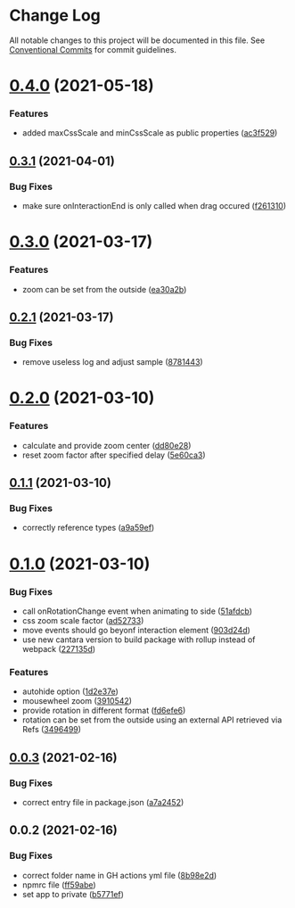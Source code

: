 # Change Log

All notable changes to this project will be documented in this file.
See [Conventional Commits](https://conventionalcommits.org) for commit guidelines.

# [0.4.0](https://github.com/Crystal-Design-GmbH/react-3d-cube-interaction/compare/react-3d-cube-interaction@0.3.1...react-3d-cube-interaction@0.4.0) (2021-05-18)


### Features

* added maxCssScale and minCssScale as public properties ([ac3f529](https://github.com/Crystal-Design-GmbH/react-3d-cube-interaction/commit/ac3f5297e078de57a3ee61530d1c2e4d6e0fd5cd))





## [0.3.1](https://github.com/Crystal-Design-GmbH/react-3d-cube-interaction/compare/react-3d-cube-interaction@0.3.0...react-3d-cube-interaction@0.3.1) (2021-04-01)


### Bug Fixes

* make sure onInteractionEnd is only called when drag occured ([f261310](https://github.com/Crystal-Design-GmbH/react-3d-cube-interaction/commit/f26131042787de82b54e347eb7ac36d099ee363a))





# [0.3.0](https://github.com/scriptify/react-3d-cube-interaction/compare/react-3d-cube-interaction@0.2.1...react-3d-cube-interaction@0.3.0) (2021-03-17)


### Features

* zoom can be set from the outside ([ea30a2b](https://github.com/scriptify/react-3d-cube-interaction/commit/ea30a2ba3c7e25c6a0dd620a740f94542bb2299b))





## [0.2.1](https://github.com/scriptify/react-3d-cube-interaction/compare/react-3d-cube-interaction@0.2.0...react-3d-cube-interaction@0.2.1) (2021-03-17)


### Bug Fixes

* remove useless log and adjust sample ([8781443](https://github.com/scriptify/react-3d-cube-interaction/commit/8781443e49945896fed2b22986b045cf55f56ba2))





# [0.2.0](https://github.com/scriptify/react-3d-cube-interaction/compare/react-3d-cube-interaction@0.1.1...react-3d-cube-interaction@0.2.0) (2021-03-10)


### Features

* calculate and provide zoom center ([dd80e28](https://github.com/scriptify/react-3d-cube-interaction/commit/dd80e28ea66ebc73de72d7f70985d6ed69aeef7f))
* reset zoom factor after specified delay ([5e60ca3](https://github.com/scriptify/react-3d-cube-interaction/commit/5e60ca314669ab2532f4a769c063fdc6aa51bae4))





## [0.1.1](https://github.com/scriptify/react-3d-cube-interaction/compare/react-3d-cube-interaction@0.1.0...react-3d-cube-interaction@0.1.1) (2021-03-10)


### Bug Fixes

* correctly reference types ([a9a59ef](https://github.com/scriptify/react-3d-cube-interaction/commit/a9a59efaafea5fec4b74849767e4e19ae0ab80d0))





# [0.1.0](https://github.com/scriptify/react-3d-cube-interaction/compare/react-3d-cube-interaction@0.0.3...react-3d-cube-interaction@0.1.0) (2021-03-10)


### Bug Fixes

* call onRotationChange event when animating to side ([51afdcb](https://github.com/scriptify/react-3d-cube-interaction/commit/51afdcb847b179652ce6a5dccfb661e7b9094205))
* css zoom scale factor ([ad52733](https://github.com/scriptify/react-3d-cube-interaction/commit/ad52733a61973f00a845c45fafb96a252e96af23))
* move events should go beyonf interaction element ([903d24d](https://github.com/scriptify/react-3d-cube-interaction/commit/903d24ddca852d1e25d3850af8d579c77bdbc807))
* use new cantara version to build package with rollup instead of webpack ([227135d](https://github.com/scriptify/react-3d-cube-interaction/commit/227135d5d2ad0640b5e35e2c43ce33896615fe37))


### Features

* autohide option ([1d2e37e](https://github.com/scriptify/react-3d-cube-interaction/commit/1d2e37e63eb14c078e5e764ab4f2225f7ed77fd6))
* mousewheel zoom ([3910542](https://github.com/scriptify/react-3d-cube-interaction/commit/39105429afdd2be58a5ddf6005b3e542b9878b70))
* provide rotation in different format ([fd6efe6](https://github.com/scriptify/react-3d-cube-interaction/commit/fd6efe62d5a7b7212c590a95db86268af6a38b79))
* rotation can be set from the outside using an external API retrieved via Refs ([3496499](https://github.com/scriptify/react-3d-cube-interaction/commit/3496499131fbb7c0195534a9936bef533354093f))





## [0.0.3](https://github.com/scriptify/react-3d-cube-interaction/compare/react-3d-cube-interaction@0.0.2...react-3d-cube-interaction@0.0.3) (2021-02-16)


### Bug Fixes

* correct entry file in package.json ([a7a2452](https://github.com/scriptify/react-3d-cube-interaction/commit/a7a24521b9e6a78f01091d4f3d8a9286cd880824))





## 0.0.2 (2021-02-16)


### Bug Fixes

* correct folder name in GH actions yml file ([8b98e2d](https://github.com/scriptify/react-3d-cube-interaction/commit/8b98e2d36776d3ea9cf50161d7367ebe1f30264e))
* npmrc file ([ff59abe](https://github.com/scriptify/react-3d-cube-interaction/commit/ff59abecf35bc258a5510c00dff460f64fdea2b2))
* set app to private ([b5771ef](https://github.com/scriptify/react-3d-cube-interaction/commit/b5771ef2ae20ab215da24c41e26830c24689148e))
